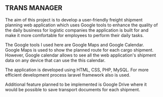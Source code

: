 <h2>TRANS MANAGER</h2>

<p>The aim of this project is to develop a user-friendly freight shipment planning web application which uses Google tools to enhance the quality of the daily business for logistic companies the application is built for and make it more comfortable for employees to perform their daily tasks.</p>
<p>The Google tools I used here are Google Maps and Google Calendar. Google Maps is used to show the planned route for each cargo shipment. However, Google calendar allows to see all the web application's shipment data on any device that can use the this calendar.</p>    
<p>The application is developed using HTML, CSS, PHP, MySQL. For more efficient development process laravel framework also is used.</p>
<p>Additional feature planned to be implemented is Google Drive where it would be possible to save transport documents for each shipment. </p>
